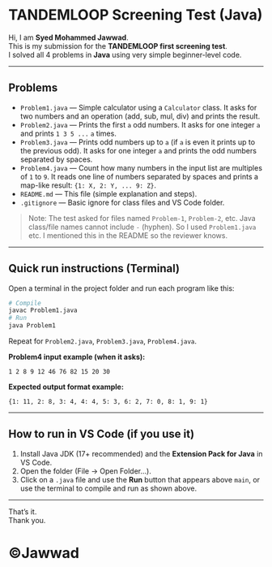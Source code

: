# TANDEMLOOP Screening Test (Java)

Hi, I am **Syed Mohammed Jawwad**.  
This is my submission for the **TANDEMLOOP first screening test**.  
I solved all 4 problems in **Java** using very simple beginner-level code.

---

## Problems

- `Problem1.java` — Simple calculator using a `Calculator` class. It asks for two numbers and an operation (add, sub, mul, div) and prints the result.
- `Problem2.java` — Prints the first `a` odd numbers. It asks for one integer `a` and prints `1 3 5 ...` `a` times.
- `Problem3.java` — Prints odd numbers up to `a` (if `a` is even it prints up to the previous odd). It asks for one integer `a` and prints the odd numbers separated by spaces.
- `Problem4.java` — Count how many numbers in the input list are multiples of `1` to `9`. It reads one line of numbers separated by spaces and prints a map-like result: `{1: X, 2: Y, ... 9: Z}`.
- `README.md` — This file (simple explanation and steps).
- `.gitignore` — Basic ignore for class files and VS Code folder.

> Note: The test asked for files named `Problem-1`, `Problem-2`, etc. Java class/file names cannot include `-` (hyphen). So I used `Problem1.java` etc. I mentioned this in the README so the reviewer knows.

---

## Quick run instructions (Terminal)

Open a terminal in the project folder and run each program like this:

```bash
# Compile
javac Problem1.java
# Run
java Problem1
```

Repeat for `Problem2.java`, `Problem3.java`, `Problem4.java`.

**Problem4 input example (when it asks):**

```
1 2 8 9 12 46 76 82 15 20 30
```

**Expected output format example:**

```
{1: 11, 2: 8, 3: 4, 4: 4, 5: 3, 6: 2, 7: 0, 8: 1, 9: 1}
```

---

## How to run in VS Code (if you use it)

1. Install Java JDK (17+ recommended) and the **Extension Pack for Java** in VS Code.
2. Open the folder (File → Open Folder...).
3. Click on a `.java` file and use the **Run** button that appears above `main`, or use the terminal to compile and run as shown above.

---

That’s it.  
Thank you.

# ©️Jawwad
